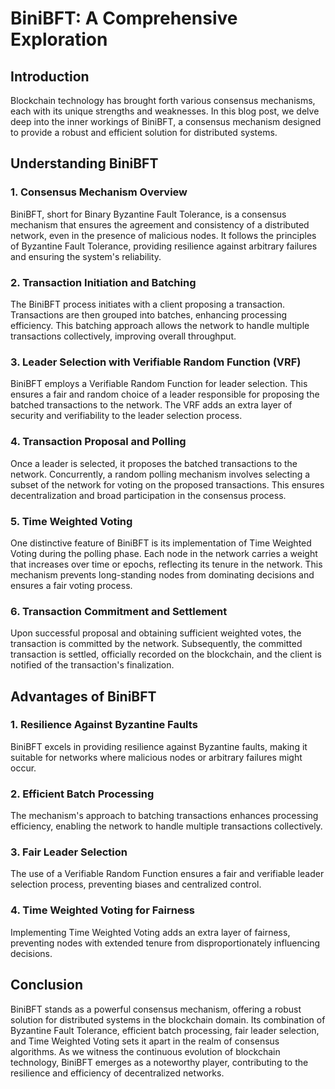 # BiniBFT: A Comprehensive Exploration

## Introduction

Blockchain technology has brought forth various consensus mechanisms, each with its unique strengths and weaknesses. In this blog post, we delve deep into the inner workings of BiniBFT, a consensus mechanism designed to provide a robust and efficient solution for distributed systems.

## Understanding BiniBFT

### 1. **Consensus Mechanism Overview**

BiniBFT, short for Binary Byzantine Fault Tolerance, is a consensus mechanism that ensures the agreement and consistency of a distributed network, even in the presence of malicious nodes. It follows the principles of Byzantine Fault Tolerance, providing resilience against arbitrary failures and ensuring the system's reliability.

### 2. **Transaction Initiation and Batching**

The BiniBFT process initiates with a client proposing a transaction. Transactions are then grouped into batches, enhancing processing efficiency. This batching approach allows the network to handle multiple transactions collectively, improving overall throughput.

### 3. **Leader Selection with Verifiable Random Function (VRF)**

BiniBFT employs a Verifiable Random Function for leader selection. This ensures a fair and random choice of a leader responsible for proposing the batched transactions to the network. The VRF adds an extra layer of security and verifiability to the leader selection process.

### 4. **Transaction Proposal and Polling**

Once a leader is selected, it proposes the batched transactions to the network. Concurrently, a random polling mechanism involves selecting a subset of the network for voting on the proposed transactions. This ensures decentralization and broad participation in the consensus process.

### 5. **Time Weighted Voting**

One distinctive feature of BiniBFT is its implementation of Time Weighted Voting during the polling phase. Each node in the network carries a weight that increases over time or epochs, reflecting its tenure in the network. This mechanism prevents long-standing nodes from dominating decisions and ensures a fair voting process.

### 6. **Transaction Commitment and Settlement**

Upon successful proposal and obtaining sufficient weighted votes, the transaction is committed by the network. Subsequently, the committed transaction is settled, officially recorded on the blockchain, and the client is notified of the transaction's finalization.

## Advantages of BiniBFT

### 1. **Resilience Against Byzantine Faults**

BiniBFT excels in providing resilience against Byzantine faults, making it suitable for networks where malicious nodes or arbitrary failures might occur.

### 2. **Efficient Batch Processing**

The mechanism's approach to batching transactions enhances processing efficiency, enabling the network to handle multiple transactions collectively.

### 3. **Fair Leader Selection**

The use of a Verifiable Random Function ensures a fair and verifiable leader selection process, preventing biases and centralized control.

### 4. **Time Weighted Voting for Fairness**

Implementing Time Weighted Voting adds an extra layer of fairness, preventing nodes with extended tenure from disproportionately influencing decisions.

## Conclusion

BiniBFT stands as a powerful consensus mechanism, offering a robust solution for distributed systems in the blockchain domain. Its combination of Byzantine Fault Tolerance, efficient batch processing, fair leader selection, and Time Weighted Voting sets it apart in the realm of consensus algorithms. As we witness the continuous evolution of blockchain technology, BiniBFT emerges as a noteworthy player, contributing to the resilience and efficiency of decentralized networks.
